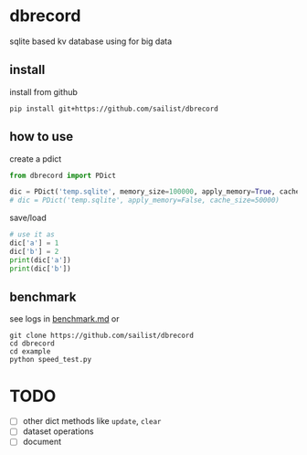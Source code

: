 # dbrecord

sqlite based kv database using for big data

## install

install from github

```
pip install git+https://github.com/sailist/dbrecord
```

## how to use

create a pdict

```python
from dbrecord import PDict

dic = PDict('temp.sqlite', memory_size=100000, apply_memory=True, cache_size=50000)
# dic = PDict('temp.sqlite', apply_memory=False, cache_size=50000)
```

save/load

```python
# use it as 
dic['a'] = 1
dic['b'] = 2
print(dic['a'])
print(dic['b'])
```

## benchmark

see logs in [benchmark.md](./benchmark.md) or

```shell
git clone https://github.com/sailist/dbrecord
cd dbrecord
cd example
python speed_test.py
```


# TODO

 - [ ] other dict methods like `update`, `clear`
 - [ ] dataset operations
 - [ ] document
